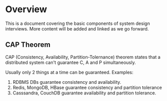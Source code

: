 # Overview

This is a document covering the basic components of system design interviews. More content will be added and linked as we go forward.

## CAP Theorem

CAP (Consistency, Availability, Partition-Tolernance) theorem states that a distributed system can't guarantee C, A and P simultaneously.

Usually only 2 things at a time can be guaranteed. Examples:

1. RDBMS DBs guarantee consistency and availability.
2. Redis, MongoDB, HBase guarantee consistency and partition tolerance
3. Casssandra, CouchDB guarantee availability and partition tolerance.